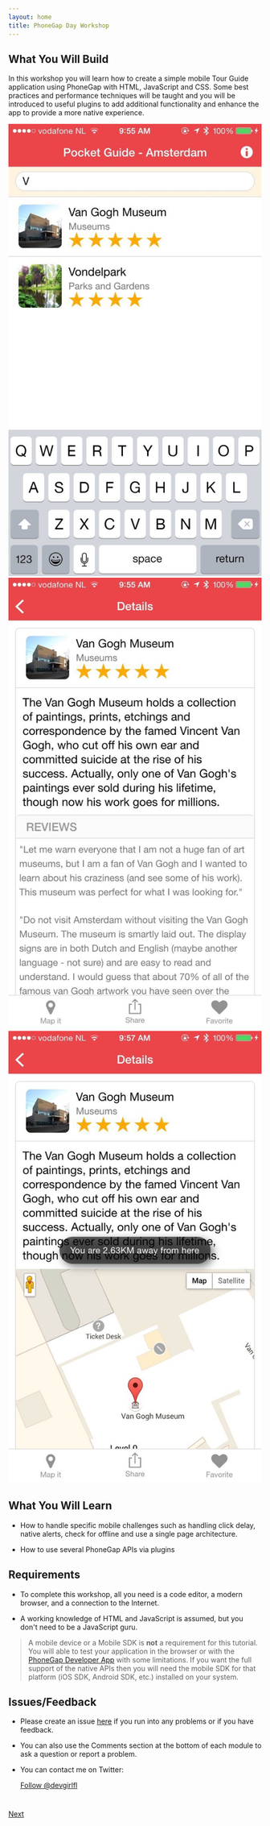 ```yaml
---
layout: home
title: PhoneGap Day Workshop
---
```


## What You Will Build
In this workshop you will learn how to create a simple mobile Tour Guide application using PhoneGap with HTML, JavaScript and CSS. Some best
practices and performance techniques will be taught and you will be introduced to useful plugins to add additional functionality and enhance
the app to provide a more native experience. 

<img class="screenshot" src="images/flow1.jpg"/>
<img class="screenshot" src="images/flow2-detail-view.jpg"/>
<img class="screenshot" src="images/flow3-map-details.jpg"/>

## What You Will Learn

- How to handle specific mobile challenges such as handling click delay, native alerts, check for offline and use a single page architecture.

- How to use several PhoneGap APIs via plugins


## Requirements

- To complete this workshop, all you need is a code editor, a modern browser, and a connection to the Internet.

- A working knowledge of HTML and JavaScript is assumed, but you don't need to be a JavaScript guru.

>A mobile device or a Mobile SDK is **not** a requirement for this tutorial. You will able to test your application in the browser or with the 
[PhoneGap Developer App](app.developer.com) with some limitations. If you want the full support of the native APIs then you will need the mobile 
SDK for that platform (iOS SDK, Android SDK, etc.) installed on your system. 


## Issues/Feedback

- Please create an issue [here](https://github.com/hollyschinsky/phonegap-workshop/issues) if you run
into any problems or if you have feedback.

- You can also use the Comments section at the bottom of each module to ask a question or report a problem.

- You can contact me on Twitter:

    <a href="https://twitter.com/devgirlfl" class="twitter-follow-button" data-show-count="true" 
    data-size="large" data-lang="en">Follow 
    @devgirlfl</a>
    <script>!function(d,s,id){var js,fjs=d.getElementsByTagName(s)[0];if(!d.getElementById(id)){js=d.createElement(s);js.id=id;js.src="//platform.twitter.com/widgets.js";fjs.parentNode.insertBefore(js,fjs);}}(document,"script","twitter-wjs");</script>


<div class="row" style="margin-top:40px;">
<div class="col-sm-12">
<a href="module1.html" class="btn btn-default pull-right">Next <i class="glyphicon
glyphicon-chevron-right"></i></a>
</div>
</div>
